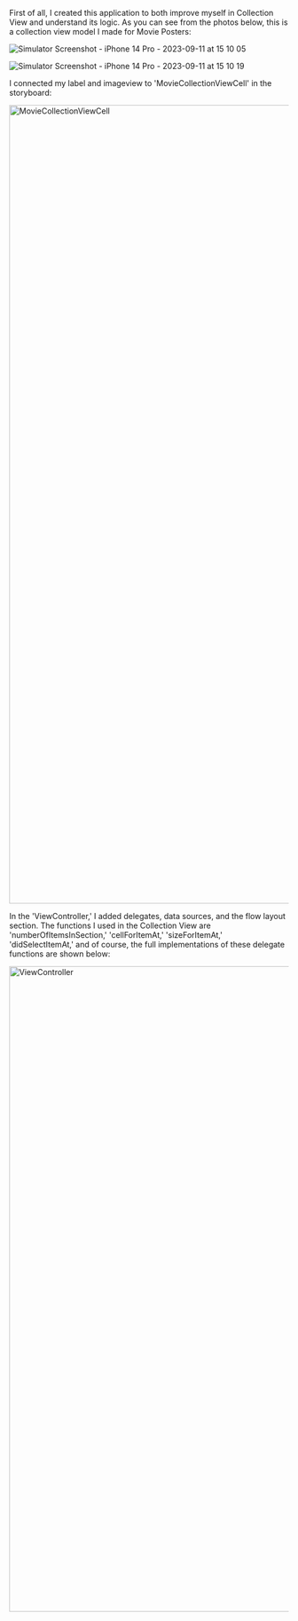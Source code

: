 First of all, I created this application to both improve myself in Collection View and understand its logic. As you can see from the photos below, this is a collection view model I made for Movie Posters:

![Simulator Screenshot - iPhone 14 Pro - 2023-09-11 at 15 10 05](https://github.com/noliiy/CollectionView-Test/assets/133537591/79be6a34-14c7-41d3-8d40-853132eba8db)

![Simulator Screenshot - iPhone 14 Pro - 2023-09-11 at 15 10 19](https://github.com/noliiy/CollectionView-Test/assets/133537591/3600ea03-2773-42aa-8d42-275662893e7a)



I connected my label and imageview to 'MovieCollectionViewCell' in the storyboard:

<img width="1440" alt="MovieCollectionViewCell" src="https://github.com/noliiy/CollectionView-Test/assets/133537591/54c8a01c-8928-44c0-bebb-fcb498318d69">


In the 'ViewController,' I added delegates, data sources, and the flow layout section. The functions I used in the Collection View are 'numberOfItemsInSection,' 'cellForItemAt,' 'sizeForItemAt,' 'didSelectItemAt,' and of course, the full implementations of these delegate functions are shown below:

<img width="1164" alt="ViewController" src="https://github.com/noliiy/CollectionView-Test/assets/133537591/75551676-7de3-41ec-9063-385dcc508b5a">
